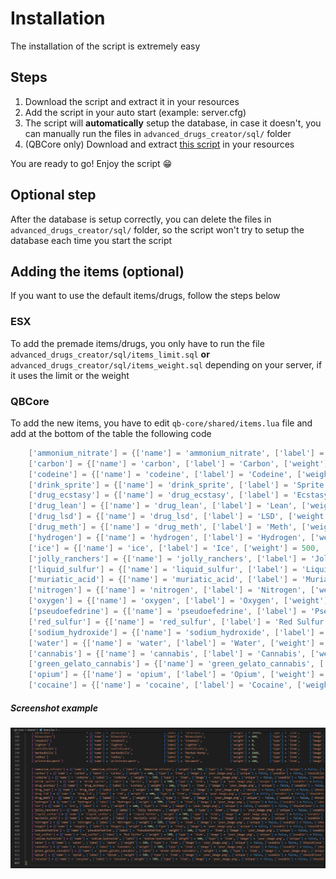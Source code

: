 # Installation

The installation of the script is extremely easy

## Steps

1. Download the script and extract it in your resources
2. Add the script in your auto start (example: server.cfg)
3. The script will **automatically** setup the database, in case it doesn't, you can manually run the files in `advanced_drugs_creator/sql/` folder
4. (QBCore only) Download and extract [this script](https://cdn.discordapp.com/attachments/895599870268817418/978621080061222912/esx_menu_default.rar) in your resources

You are ready to go! Enjoy the script 😁

## Optional step
After the database is setup correctly, you can delete the files in `advanced_drugs_creator/sql/` folder, so the script won't try to setup the database each time you start the script

## Adding the items (optional)
If you want to use the default items/drugs, follow the steps below

### ESX
To add the premade items/drugs, you only have to run the file `advanced_drugs_creator/sql/items_limit.sql` **or** `advanced_drugs_creator/sql/items_weight.sql` depending on your server, if it uses the limit or the weight

### QBCore
To add the new items, you have to edit `qb-core/shared/items.lua` file and add at the bottom of the table the following code

```lua
	['ammonium_nitrate'] = {['name'] = 'ammonium_nitrate', ['label'] = 'Ammonium nitrate', ['weight'] = 500, ['type'] = 'item', ['image'] = 'your_image.png', ['unique'] = false, ['useable'] = true, ['shouldClose'] = false, ['combinable'] = nil},
	['carbon'] = {['name'] = 'carbon', ['label'] = 'Carbon', ['weight'] = 500, ['type'] = 'item', ['image'] = 'your_image.png', ['unique'] = false, ['useable'] = true, ['shouldClose'] = false, ['combinable'] = nil},
	['codeine'] = {['name'] = 'codeine', ['label'] = 'Codeine', ['weight'] = 500, ['type'] = 'item', ['image'] = 'your_image.png', ['unique'] = false, ['useable'] = true, ['shouldClose'] = false, ['combinable'] = nil},
	['drink_sprite'] = {['name'] = 'drink_sprite', ['label'] = 'Sprite', ['weight'] = 500, ['type'] = 'item', ['image'] = 'your_image.png', ['unique'] = false, ['useable'] = true, ['shouldClose'] = false, ['combinable'] = nil},
	['drug_ecstasy'] = {['name'] = 'drug_ecstasy', ['label'] = 'Ecstasy', ['weight'] = 500, ['type'] = 'item', ['image'] = 'your_image.png', ['unique'] = false, ['useable'] = true, ['shouldClose'] = false, ['combinable'] = nil},
	['drug_lean'] = {['name'] = 'drug_lean', ['label'] = 'Lean', ['weight'] = 500, ['type'] = 'item', ['image'] = 'your_image.png', ['unique'] = false, ['useable'] = true, ['shouldClose'] = false, ['combinable'] = nil},
	['drug_lsd'] = {['name'] = 'drug_lsd', ['label'] = 'LSD', ['weight'] = 500, ['type'] = 'item', ['image'] = 'your_image.png', ['unique'] = false, ['useable'] = true, ['shouldClose'] = false, ['combinable'] = nil},
	['drug_meth'] = {['name'] = 'drug_meth', ['label'] = 'Meth', ['weight'] = 500, ['type'] = 'item', ['image'] = 'your_image.png', ['unique'] = false, ['useable'] = true, ['shouldClose'] = false, ['combinable'] = nil},
	['hydrogen'] = {['name'] = 'hydrogen', ['label'] = 'Hydrogen', ['weight'] = 500, ['type'] = 'item', ['image'] = 'your_image.png', ['unique'] = false, ['useable'] = true, ['shouldClose'] = false, ['combinable'] = nil},
	['ice'] = {['name'] = 'ice', ['label'] = 'Ice', ['weight'] = 500, ['type'] = 'item', ['image'] = 'your_image.png', ['unique'] = false, ['useable'] = true, ['shouldClose'] = false, ['combinable'] = nil},
	['jolly_ranchers'] = {['name'] = 'jolly_ranchers', ['label'] = 'Jolly Ranchers', ['weight'] = 500, ['type'] = 'item', ['image'] = 'your_image.png', ['unique'] = false, ['useable'] = true, ['shouldClose'] = false, ['combinable'] = nil},
	['liquid_sulfur'] = {['name'] = 'liquid_sulfur', ['label'] = 'Liquid Sulfur', ['weight'] = 500, ['type'] = 'item', ['image'] = 'your_image.png', ['unique'] = false, ['useable'] = true, ['shouldClose'] = false, ['combinable'] = nil},
	['muriatic_acid'] = {['name'] = 'muriatic_acid', ['label'] = 'Muriatic Acid', ['weight'] = 500, ['type'] = 'item', ['image'] = 'your_image.png', ['unique'] = false, ['useable'] = true, ['shouldClose'] = false, ['combinable'] = nil},
	['nitrogen'] = {['name'] = 'nitrogen', ['label'] = 'Nitrogen', ['weight'] = 500, ['type'] = 'item', ['image'] = 'your_image.png', ['unique'] = false, ['useable'] = true, ['shouldClose'] = false, ['combinable'] = nil},
	['oxygen'] = {['name'] = 'oxygen', ['label'] = 'Oxygen', ['weight'] = 500, ['type'] = 'item', ['image'] = 'your_image.png', ['unique'] = false, ['useable'] = true, ['shouldClose'] = false, ['combinable'] = nil},
	['pseudoefedrine'] = {['name'] = 'pseudoefedrine', ['label'] = 'Pseudoefedrine', ['weight'] = 500, ['type'] = 'item', ['image'] = 'your_image.png', ['unique'] = false, ['useable'] = true, ['shouldClose'] = false, ['combinable'] = nil},
	['red_sulfur'] = {['name'] = 'red_sulfur', ['label'] = 'Red Sulfur', ['weight'] = 500, ['type'] = 'item', ['image'] = 'your_image.png', ['unique'] = false, ['useable'] = true, ['shouldClose'] = false, ['combinable'] = nil},
	['sodium_hydroxide'] = {['name'] = 'sodium_hydroxide', ['label'] = 'Sodium hydroxide', ['weight'] = 500, ['type'] = 'item', ['image'] = 'your_image.png', ['unique'] = false, ['useable'] = true, ['shouldClose'] = false, ['combinable'] = nil},
	['water'] = {['name'] = 'water', ['label'] = 'Water', ['weight'] = 500, ['type'] = 'item', ['image'] = 'your_image.png', ['unique'] = false, ['useable'] = true, ['shouldClose'] = false, ['combinable'] = nil},
	['cannabis'] = {['name'] = 'cannabis', ['label'] = 'Cannabis', ['weight'] = 500, ['type'] = 'item', ['image'] = 'your_image.png', ['unique'] = false, ['useable'] = true, ['shouldClose'] = false, ['combinable'] = nil},
	['green_gelato_cannabis'] = {['name'] = 'green_gelato_cannabis', ['label'] = 'Green Gelato Cannabis', ['weight'] = 500, ['type'] = 'item', ['image'] = 'your_image.png', ['unique'] = false, ['useable'] = true, ['shouldClose'] = false, ['combinable'] = nil},
	['opium'] = {['name'] = 'opium', ['label'] = 'Opium', ['weight'] = 500, ['type'] = 'item', ['image'] = 'your_image.png', ['unique'] = false, ['useable'] = true, ['shouldClose'] = false, ['combinable'] = nil},
	['cocaine'] = {['name'] = 'cocaine', ['label'] = 'Cocaine', ['weight'] = 500, ['type'] = 'item', ['image'] = 'your_image.png', ['unique'] = false, ['useable'] = true, ['shouldClose'] = false, ['combinable'] = nil},
```

##### Screenshot example
[![Example screenshot](qb_core_items_example.jpg)](qb_core_items_example.jpg)